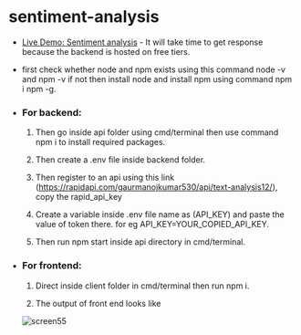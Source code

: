 # sentiment-analysis

- [Live Demo: Sentiment analysis](https://paras248-web-sentiment-analysis.netlify.app) - It will take time to get response because the backend is hosted on free tiers.

- first check whether node and npm exists using this command node -v and npm -v if not then install node and install npm using command npm i npm -g.

- ### For backend: 

  1. Then go inside api folder using cmd/terminal then use command npm i to install required packages.

  2. Then create a .env file inside backend folder.

  3. Then register to an api using this link (https://rapidapi.com/gaurmanojkumar530/api/text-analysis12/), copy the rapid_api_key

  4. Create a variable inside .env file name as (API_KEY) and paste the value of token there. for eg API_KEY=YOUR_COPIED_API_KEY.

  5. Then run npm start inside api directory in cmd/terminal. 
  
 
- ### For frontend: 

  1. Direct inside client folder in cmd/terminal then run npm i.

  2. The output of front end looks like
  
  ![screen55](https://user-images.githubusercontent.com/60874409/198848992-73bf86ef-4e8d-4e27-b470-a57fbda758c1.jpg)
 

